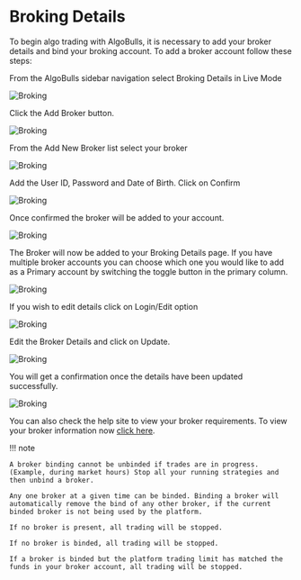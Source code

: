 # Broking Details

To begin algo trading with AlgoBulls, it is necessary to add your broker details and bind your broking account. To add a broker account follow these steps: 

From the AlgoBulls sidebar navigation select Broking Details in Live Mode 

![Broking](imgs/broker1.png)

Click the Add Broker button. 

![Broking](imgs/broker2.png)

From the Add New Broker list select your broker 

![Broking](imgs/broker3.png)

Add the User ID, Password and Date of Birth. Click on Confirm 

![Broking](imgs/broker4.png)

Once confirmed the broker will be added to your account. 

![Broking](imgs/broker5.png)

The Broker will now be added to your Broking Details page. If you have multiple broker accounts you can choose which one you would like to add as a Primary account by switching the toggle button in the primary column. 

![Broking](imgs/broker6.png)

If you wish to edit details click on Login/Edit option  

![Broking](imgs/broker7.png)

Edit the Broker Details and click on Update. 

![Broking](imgs/broker8.png)

You will get a confirmation once the details have been updated successfully. 

![Broking](imgs/broker9.png)

You can also check the help site to view your broker requirements. To view your broker information now [click here](../member/faq.md). 

!!! note
    
    A broker binding cannot be unbinded if trades are in progress. (Example, during market hours) Stop all your running strategies and then unbind a broker.
    
    Any one broker at a given time can be binded. Binding a broker will automatically remove the bind of any other broker, if the current binded broker is not being used by the platform.
    
    If no broker is present, all trading will be stopped.
    
    If no broker is binded, all trading will be stopped.
    
    If a broker is binded but the platform trading limit has matched the funds in your broker account, all trading will be stopped.


